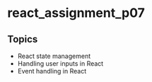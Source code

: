 # react_assignment_p07

## Topics

- React state management
- Handling user inputs in React
- Event handling in React